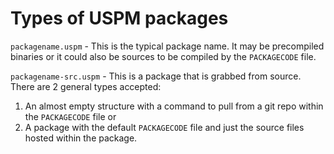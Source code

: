 # Types of USPM packages

`packagename.uspm` - This is the typical package name. It may be precompiled binaries or it could also be 
sources to be compiled by the `PACKAGECODE` file.

`packagename-src.uspm` - This is a package that is grabbed from source. There are 2 general types accepted:
1. An almost empty structure with a command to pull from a git repo within the `PACKAGECODE` file
or
2. A package with the default `PACKAGECODE` file and just the source files hosted within the package.